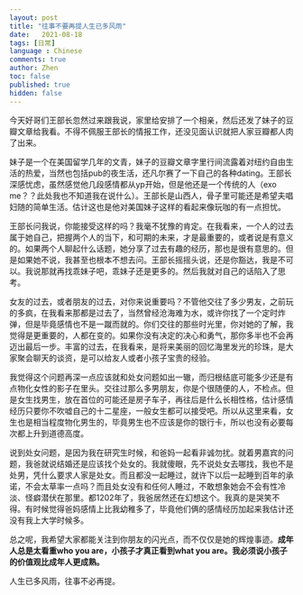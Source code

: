 ```yaml
---
layout: post
title: "往事不要再提人生已多风雨"
date:   2021-08-18
tags: [日常]
language : Chinese
comments: true
author: Zhen
toc: false
published: true
hidden: false
---
```

今天好哥们王部长忽然过来跟我说，家里给安排了一个相亲，然后还发了妹子的豆瓣文章给我看。不得不佩服王部长的情报工作，还没见面认识就把人家豆瓣都人肉了出来。

妹子是一个在美国留学几年的文青，妹子的豆瓣文章字里行间流露着对纽约自由生活的热爱，当然也包括pub的夜生活，还凡尔赛了一下自己的各种dating。王部长深感忧虑，虽然感觉他几段感情都从yp开始，但是他还是一个传统的人（exo me？？此处我也不知道我在说什么）。王部长是山西人，骨子里可能还是希望夫唱妇随的简单生活。估计这也是他对美国妹子这样的看起来像玩咖的有一点担忧。

王部长问我说，你能接受这样的吗？我毫不犹豫的肯定。在我看来，一个人的过去属于她自己，把握两个人的当下，和可期的未来，才是最重要的，或者说是有意义的。如果两个人聊起什么话题，她分享了过去有趣的经历，那也是很有意思的。但是如果她不说，我甚至也根本不想去问。王部长摇摇头说，还是你豁达，我是不可以。我说那就再找乖妹子吧，乖妹子还是更多的。然后我就对自己的话陷入了思考。

女友的过去，或者朋友的过去，对你来说重要吗？不管他交往了多少男友，之前玩的多疯，在我看来那都是过去了，当然曾经沧海难为水，或许你找了一个定时炸弹，但是毕竟感情也不是一蹴而就的。你们交往的那些时光里，你对她的了解，我觉得是更重要的，人都在变的。如果你没有决定的决心和勇气，那你多半也不会再迈出最后一步。丰富的过去，在我看来，是将来美丽的回忆海里发光的珍珠，是大家聚会聊天的谈资，是可以给友人或者小孩子宝贵的经验。

我觉得这个问题再深一点应该就和处女问题如出一辙，而归根结底可能多少还是有点物化女性的影子在里头。交往过那么多男朋友，你是个很随便的人，不检点。但是女生找男生，放在首位的可能还是房子车子，再往后是什么长相性格，估计感情经历只要你不吹嘘自己的十二星座，一般女生都可以接受吧。所以从这里来看，女生也是相当程度物化男生的，毕竟男生也不应该是你的银行卡，所以也没有必要每次都上升到道德高度。

说到处女问题，是因为我在研究生时候，和爸妈一起看非诚勿扰。就着男嘉宾的问题，我爸就说结婚还是应该找个处女的。我就傻眼，先不说处女去哪找，我也不是处男，凭什么要求人家是处女。而且都没一起睡过，就许下以后一起睡到百年的承诺，不会太草率一点吗？而且处女没有和任何人睡过，不敢想象她会不会有性冷淡、怪癖潜伏在那里。都1202年了，我爸居然还在幻想这个。我真的是哭笑不得。有时候觉得爸妈感情上比我幼稚多了，毕竟他们俩的感情经历加起来我估计还没有我上大学时候多。

总之呢，我希望大家都能关注到你朋友的闪光点，而不仅仅是她的辉煌事迹。**成年人总是太看重who you are，小孩子才真正看到what you are。我必须说小孩子的价值观比成年人更成熟。**

人生已多风雨，往事不必再提。
<!--stackedit_data:
eyJoaXN0b3J5IjpbNzI3NTAwNTYyLDcyNzUwMDU2Ml19
-->